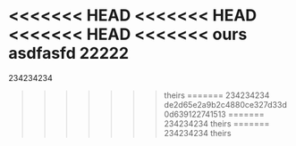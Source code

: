 <<<<<<< HEAD
<<<<<<< HEAD
<<<<<<< HEAD
<<<<<<< ours
asdfasfd
22222
=======
234234234
>>>>>>> theirs
=======
234234234
>>>>>>> de2d65e2a9b2c4880ce327d33d0d639122741513
=======
234234234
>>>>>>> theirs
=======
234234234
>>>>>>> theirs
